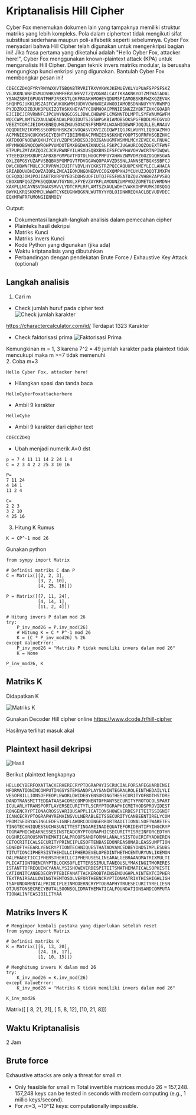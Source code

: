 # Kriptanalisis Hill Cipher

Cyber Fox menemukan dokumen lain yang tampaknya memiliki struktur matriks
yang lebih kompleks. Pola dalam ciphertext tidak mengikuti sifat substitusi sederhana
maupun poli-alfabetik seperti sebelumnya. Cyber Fox menyadari bahwa Hill
Cipher telah digunakan untuk mengenkripsi bagian ini!
Jika frasa pertama yang diketahui adalah "Hello Cyber Fox, attacker here!",
Cyber Fox menggunakan known-plaintext attack (KPA) untuk menganalisis Hill
Cipher. Dengan teknik invers matriks modular, ia berusaha mengungkap kunci enkripsi
yang digunakan. Bantulah Cyber Fox membongkar pesan ini!

```
CDECCZDKQFYRYRWYWXKVTSBQABTRVRITRXVVKWKJKEMUEVKLYUPUAFSPPSFSKZ
VGJKKNLWNFXSMUDVHKSWMFERVUWEVZTZQVOGWALCAYTKXAKNKYDTZMTWATADAL
YSANZSBMIGPUGNTMHFJRSKSTLQKFRXAKHMOHEYQDUMSFIAMOBSKBFWZKGZEVAK
SHQHPGJUKKLNSZAIFCWUKUKWMMJUDVVOWHWXEAVWODIAMOBSDNNNUYYRVRWMPQ
PYJDZRXDZBJUKOPUXIZQTHSKKHEYATYCONMHOACPMNIESNKZZYBKTZHXCGOABR
EJCIDCJCRVRWNFCJPCUWYNQGCGSLJDWLCHBWNFLCMGNNTDLMPTLSYFWAUMGWFM
WQCCWPLAMTSZXAULWDEADALPBQIDUTSJGSWPGKBIAMOBSOKSPGFBDDLMECGVUD
VEEZYCORCJEIOMXENEQUMGZHUUSOSCNSFSMDPALWXAHIDEWNFJOQJLLELRNAUV
OQQDUINZIKVMSSSGOMGRHSKZWJVOQASVCKVIZGIQWPIQGJKLWURYLIQBOAZMHO
ACPMNIESNCUKXWSGIYEBHTYIBEIMHOACPMNIESNSKKHEYOOPTSOFRFHSGBZHXC
XATDOOFNOEWKQXHJYCUYUZBPXSMDESDJDOZGANUGMFWSMMLMCYZEVECXLFNUAC
WPYMHOBSWQCQWROHPVUMDOTEMXBGDANZKNUCSLFSKPCJUGAURCOQZOUEXTFWNF
ETPUPLZMTAVZQOZCJCRVRWNFYILHSXUSQBXBNSIFSFCWPHAVOHVWCRTNPIWQWL
YTEEEQXEMXBUPCAFBXBPGMPGVTFDTDLNGOCPMPUYXHWVZNMVDMZGOZDGQHSGWA
QXLZGPGSYUZAPVSBQBXBPGMPGVTFDVGGAWQOPAAVZDSSNLJANNSETBGXSSBFCJ
DWLCHBWNFMULCJCRVRNWJIUIFFVBVLHYCKKSTRZPQICAQUUPEKMEYLECLAHACA
SRIADDUVDHIQWZAIORLZMCAIEOMJNGONEDVCCOGXQMPXHJYCUYUZJOQDTJMXFW
QCEQXQJOMJPOJIABTRVRPUYEDSDDHSUOFIUTQJFESFWGATDZQVZVHBHZAPVSBQ
CBOXUNFQGZZPKSQQDUWUTGYNXLXFYEVZAYRFLAMDUNZUMPVDZZDMETGIVHMDNH
XAXPLLNCAYNSVDNAXSMVVLYDTCRPLRFLAMTSZXAULWDHCVAKKOHPVUMKJOSQGQ
BWYKLKRQSKKMMJLWWWTCYKEUGNWBGKNLWUTRYYYBLOIDNWREQXACLBEVUDVDEC
EQXMFWFRFUMONGIENMOEY
```

Output:
- Dokumentasi langkah-langkah analisis dalam pemecahan cipher
- Plainteks hasil dekripsi
- Matriks Kunci
- Matriks Invers Kunci
- Kode Python yang digunakan (jika ada)
- Waktu kriptanalisis yang dibutuhkan
- Perbandingan dengan pendekatan Brute Force / Exhaustive Key Attack (optional)

## Langkah analisis

1. Cari m <br/>
- Check jumlah huruf pada cipher text<br/>
![Check jumlah karakter](soal-4/img/img1.png)

https://charactercalculator.com/id/
Terdapat 1323 Karakter <br/>
- Check faktorisasi prima
![Faktorisasi Prima](soal-4/img/img2.png)

Kemungkinan m = 1, 3 karena 7^2 = 49 jumlah karakter pada plaintext tidak mencukupi maka m >=7 tidak memenuhi <br/>
2. Coba m=3 <br/>
```
Hello Cyber Fox, attacker here!
```
- Hilangkan spasi dan tanda baca<br/>
```
HelloCyberFoxattackerhere
```
- Ambil 9 karakter
```
HelloCybe
```
- Ambil 9 karakter dari cipher text
```
CDECCZDKQ
```
- Ubah menjadi numerik A=0 dst
```
p = 7 4 11 11 14 2 24 1 4
C = 2 3 4 2 2 25 3 10 16

P=
7 11 24 
4 14 1
11 2 4

C=
2 2 3 
3 2 10
4 25 16
```

3. Hitung K
Rumus
```
K = CP^-1 mod 26
```
Gunakan python
```
from sympy import Matrix

# Definisi matriks C dan P
C = Matrix([[2, 2, 3],
            [3, 2, 10],
            [4, 25, 16]])

P = Matrix([[7, 11, 24],
            [4, 14, 1],
            [11, 2, 4]])

# Hitung invers P dalam mod 26
try:
    P_inv_mod26 = P.inv_mod(26)
    # Hitung K = C * P^-1 mod 26
    K = (C * P_inv_mod26) % 26
except ValueError:
    P_inv_mod26 = "Matriks P tidak memiliki invers dalam mod 26"
    K = None

P_inv_mod26, K
```
## Matriks K
Didapatkan K

![Matriks K](soal-4/img/img3.png)

Gunakan Decoder Hill cipher online
https://www.dcode.fr/hill-cipher

Hasilnya terlihat masuk akal
## Plaintext hasil dekripsi 
![Hasil](soal-4/img/img3.png)

Berikut plaintext lengkapnya
```
HELLOCYBERFOXATTACKERHERECRYPTOGRAPHYISCRUCIALFORSAFEGUARDINGI NFORMATIONINCOMPUTINGSYSTEMSANDPLAYSANINTEGRALROLEINTHEDAILYLI VESOFBILLIONSOFPEOPLEWORLDWIDEBYENSURINGTHESECURITYOFBOTHSTORE DANDTRANSMITTEDDATAASACORECOMPONENTOFMANYSECURITYPROTOCOLSPART ICULARLYTRANSPORTLAYERSECURITYTLSCRYPTOGRAPHICMETHODSPROVIDEST RONGENCRYPTIONACROSSVARIOUSAPPLICATIONSHOWEVERDESPITEITSSIGNIF ICANCECRYPTOGRAPHYREMAINSVULNERABLEITSSECURITYCANBEENTIRELYCOM PROMISEDBYASINGLEDESIGNFLAWORCODINGERRORTRADITIONALSOFTWARETES TINGTECHNIQUESSUCHASUNITTESTINGAREINADEQUATEFORIDENTIFYINGCRYP TOGRAPHICWEAKNESSESINSTEADCRYPTOGRAPHICSECURITYISREINFORCEDTHR OUGHRIGOROUSMATHEMATICALPROOFSANDFORMALANALYSISTOVERIFYADHEREN CETOCRITICALSECURITYPRINCIPLESOFTENBASEDONREASONABLEASSUMPTION SONEOFTHEEARLYENCRYPTIONTECHNIQUESTHATADVANCEDBEYONDSIMPLESUBS TITUTIONCIPHERSISTHEHILLCIPHERDEVELOPEDINTHETHCENTURYUNLIKEMON OALPHABETICCIPHERSTHEHILLCIPHERUSESLINEARALGEBRAANDMATRIXMULTI
PLICATIONTOENCRYPTBLOCKSOFLETTERSSIMULTANEOUSLYMAKINGITMORERES ISTANTTOFREQUENCYANALYSISHOWEVERDESPITEITSMATHEMATICALSOPHISTI CATIONITCANBEDECRYPTEDIFANATTACKEROBTAINSENOUGHPLAINTEXTCIPHER TEXTPAIRSALLOWINGTHEMTOSOLVEFORTHEENCRYPTIONMATRIXTHISHIGHLIGH TSAFUNDAMENTALPRINCIPLEINMODERNCRYPTOGRAPHYTRUESECURITYRELIESN OTJUSTONSECRECYBUTALSOONSOLIDMATHEMATICALFOUNDATIONSANDCOMPUTA TIONALINFEASIBILITYAA
```
## Matriks Invers K
```
# Mengimpor kembali pustaka yang diperlukan setelah reset
from sympy import Matrix

# Definisi matriks K
K = Matrix([[6, 13, 20],
            [24, 16, 17],
            [1, 10, 15]])

# Menghitung invers K dalam mod 26
try:
    K_inv_mod26 = K.inv_mod(26)
except ValueError:
    K_inv_mod26 = "Matriks K tidak memiliki invers dalam mod 26"

K_inv_mod26
```
Matrix([ [ 8, 21, 21], 
[ 5, 8, 12], 
[10, 21, 8]])

## Waktu Kriptanalisis
2 Jam

## Brute force
Exhaustive attacks are only a threat for small 𝑚
- Only feasible for small m 
Total invertible matrices modulo 26 = 157,248.
157,248 keys can be tested in seconds with modern computing (e.g., 1 millio keys/second).
- For 𝑚=3, ~10^12 keys: computationally impossible.
